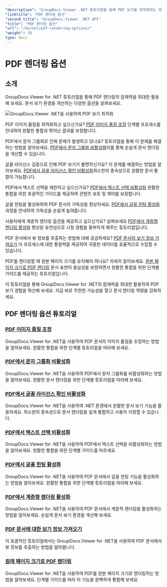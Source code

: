 ```yaml
---
"description": "GroupDocs.Viewer .NET 튜토리얼을 통해 PDF 보기를 최적화하는 방법을 알아보세요. 이미지 품질 조정 및 텍스트 선택 비활성화 등 PDF 렌더링 옵션을 살펴보세요."
"linktitle": "PDF 렌더링 옵션"
"second_title": "GroupDocs.Viewer .NET API"
"title": "PDF 렌더링 옵션"
"url": "/ko/net/pdf-rendering-options/"
"weight": 38
type: docs
---
```

# PDF 렌더링 옵션


## 소개

GroupDocs.Viewer for .NET 튜토리얼을 통해 PDF 렌더링의 잠재력을 최대한 활용해 보세요. 문서 보기 환경을 개선하는 다양한 옵션을 살펴보세요.

![GroupDocs.Viewer .NET을 사용하여 PDF 보기 최적화](/viewer/pdf-rendering-options/image.png)

PDF 이미지 품질을 최적화하고 싶으신가요? [PDF 이미지 품질 조정](./adjust-image-quality-pdf/) 단계별 프로세스를 안내하여 원활한 통합과 뛰어난 결과를 보장합니다.

PDF에서 문자 그룹화로 인해 문제가 발생하고 있나요? 튜토리얼을 통해 이 문제를 해결하는 방법을 알아보세요. [PDF에서 문자 그룹화 비활성화](./disable-characters-grouping-pdf/)이를 통해 손쉽게 문서 렌더링을 개선할 수 있습니다.

글꼴 라이선스 검증으로 인해 PDF 보기가 불편하신가요? 이 문제를 해결하는 방법을 알아보세요. [PDF에서 글꼴 라이선스 확인 비활성화](./disable-font-license-verifications-pdf/)최소한의 종속성으로 원활한 문서 통합이 가능합니다.

PDF에서 텍스트 선택을 제한하고 싶으신가요? [PDF에서 텍스트 선택 비활성화](./disable-text-selection-pdf/) 원활한 통합을 위한 포괄적인 가이드를 제공하여 콘텐츠 보호 및 제어를 보장합니다.

글꼴 힌팅을 활성화하여 PDF 문서의 가독성을 향상하세요. [PDF에서 글꼴 힌팅 활성화](./enable-font-hinting-pdf/) 과정을 안내하여 가독성을 손쉽게 높여줍니다.

사용자에게 계층적 렌더링 옵션을 제공하고 싶으신가요? 살펴보세요 [PDF에서 계층형 렌더링 활성화](./enable-layered-rendering-pdf/) 향상된 유연성으로 시청 경험을 풍부하게 해주는 튜토리얼입니다.

PDF 문서에서 뷰 정보를 추출하는 방법에 대해 궁금하세요? [PDF 문서의 보기 정보 가져오기](./get-view-info-pdf-document/) 이 프로세스에 대한 통찰력을 제공하여 귀중한 데이터를 효율적으로 수집할 수 있습니다.

PDF를 렌더링할 때 원본 페이지 크기를 유지해야 하나요? 자세히 알아보세요. [원본 페이지 크기로 PDF 렌더링](./render-pdf-original-page-size/) 문서 표현의 충실성을 보장하면서 원활한 통합을 위한 단계별 가이드를 제공하는 튜토리얼입니다.

이 튜토리얼을 통해 GroupDocs.Viewer for .NET의 잠재력을 최대한 활용하여 PDF 보기 경험을 혁신해 보세요. 지금 바로 무한한 가능성을 열고 문서 렌더링 역량을 강화하세요.
## PDF 렌더링 옵션 튜토리얼
### [PDF 이미지 품질 조정](./adjust-image-quality-pdf/)
GroupDocs.Viewer for .NET을 사용하여 PDF 문서의 이미지 품질을 조정하는 방법을 알아보세요. 원활한 통합을 위한 단계별 튜토리얼을 따라해 보세요.
### [PDF에서 문자 그룹화 비활성화](./disable-characters-grouping-pdf/)
GroupDocs.Viewer for .NET을 사용하여 PDF에서 문자 그룹화를 비활성화하는 방법을 알아보세요. 원활한 문서 렌더링을 위한 단계별 튜토리얼을 따라해 보세요.
### [PDF에서 글꼴 라이선스 확인 비활성화](./disable-font-license-verifications-pdf/)
GroupDocs.Viewer for .NET을 사용하여 .NET 환경에서 원활한 문서 보기 기능을 활용하세요. 최소한의 종속성으로 문서 렌더링을 쉽게 통합하고 사용자 지정할 수 있습니다.
### [PDF에서 텍스트 선택 비활성화](./disable-text-selection-pdf/)
GroupDocs.Viewer for .NET을 사용하여 PDF에서 텍스트 선택을 비활성화하는 방법을 알아보세요. 원활한 통합을 위한 단계별 가이드를 따르세요.
### [PDF에서 글꼴 힌팅 활성화](./enable-font-hinting-pdf/)
GroupDocs.Viewer for .NET을 사용하여 PDF 문서에서 글꼴 힌팅 기능을 활성화하는 방법을 알아보세요. 원활한 통합을 위한 단계별 튜토리얼을 따라해 보세요.
### [PDF에서 계층형 렌더링 활성화](./enable-layered-rendering-pdf/)
GroupDocs.Viewer for .NET을 사용하여 PDF 문서에서 계층적 렌더링을 활성화하는 방법을 알아보세요. 손쉽게 문서 보기 환경을 개선해 보세요.
### [PDF 문서에 대한 보기 정보 가져오기](./get-view-info-pdf-document/)
이 포괄적인 튜토리얼에서는 GroupDocs.Viewer for .NET을 사용하여 PDF 문서에서 뷰 정보를 추출하는 방법을 알아봅니다.
### [원래 페이지 크기로 PDF 렌더링](./render-pdf-original-page-size/)
GroupDocs.Viewer for .NET을 사용하여 PDF를 원본 페이지 크기로 렌더링하는 방법을 알아보세요. 단계별 가이드를 따라 이 기능을 완벽하게 통합해 보세요.